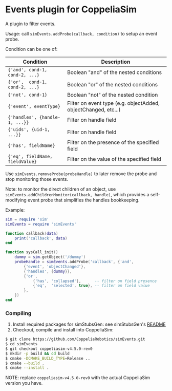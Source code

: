 # Events plugin for CoppeliaSim

[//]: # (plugin_doc_begin)

A plugin to filter events.

Usage: call `simEvents.addProbe(callback, condition)` to setup an event probe.

Condition can be one of:

| Condition   | Description |
| ----------- | ----------- |
| `{'and', cond-1, cond-2, ...}` | Boolean "and" of the nested conditions |
| `{'or',  cond-1, cond-2, ...}` | Boolean "or" of the nested conditions |
| `{'not', cond-1}` | Boolean "not" of the nested condition |
| `{'event', eventType}` | Filter on event type (e.g. objectAdded, objectChanged, etc...) |
| `{'handles', {handle-1, ...}}` | Filter on handle field |
| `{'uids', {uid-1, ...}}` | Filter on handle field |
| `{'has', fieldName}` | Filter on the presence of the specified field |
| `{'eq', fieldName, fieldValue}` | Filter on the value of the specified field |

Use `simEvents.removeProbe(probeHandle)` to later remove the probe and stop monitoring those events.

Note: to monitor the direct children of an object, use `simEvents.addChildrenMonitor(callback, handle)`, which provides a self-modifying event probe that simplifies the handles bookkeeping.

Example:

```lua
sim = require 'sim'
simEvents = require 'simEvents'

function callback(data)
    print('callback', data)
end

function sysCall_init()
    dummy = sim.getObject('/dummy')
    probeHandle = simEvents.addProbe('callback', {'and',
        {'event', 'objectChanged'},
        {'handles', {dummy}},
        {'or',
            {'has', 'collapsed'},      -- filter on field presence
            {'eq',  'selected', true}, -- filter on field value
        },
    })
end
```

[//]: # (plugin_doc_end)

### Compiling

1. Install required packages for simStubsGen: see simStubsGen's [README](https://github.com/CoppeliaRobotics/include/blob/master/simStubsGen/README.md)
2. Checkout, compile and install into CoppeliaSim:
```sh
$ git clone https://github.com/CoppeliaRobotics/simEvents.git
$ cd simEvents
$ git checkout coppeliasim-v4.5.0-rev0
$ mkdir -p build && cd build
$ cmake -DCMAKE_BUILD_TYPE=Release ..
$ cmake --build .
$ cmake --install .
```

NOTE: replace `coppeliasim-v4.5.0-rev0` with the actual CoppeliaSim version you have.
